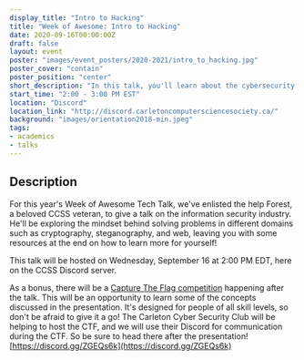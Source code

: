 ```yaml
---
display_title: "Intro to Hacking"
title: "Week of Awesome: Intro to Hacking"
date: 2020-09-16T00:00:00Z
draft: false
layout: event
poster: "images/event_posters/2020-2021/intro_to_hacking.jpg"
poster_cover: "contain"
poster_position: "center"
short_description: "In this talk, you'll learn about the cybersecurity industry, the world of cyber attacks, and how you can get involved."
start_time: "2:00 - 3:00 PM EST"
location: "Discord"
location_link: "http://discord.carletoncomputersciencesociety.ca/"
background: "images/orientation2018-min.jpeg"
tags:
- academics
- talks
---
```


## Description

For this year's Week of Awesome Tech Talk, we've enlisted the help Forest, a beloved CCSS veteran, to give a talk on the information security industry. He'll be exploring the mindset behind solving problems in different domains such as cryptography, steganography, and web, leaving you with some resources at the end on how to learn more for yourself!

This talk will be hosted on Wednesday, September 16 at 2:00 PM EDT, here on the CCSS Discord server.

As a bonus, there will be a [Capture The Flag competition](https://ccss.carleton.ca/events/2020-2021/academic/2020-09-16-capture-the-flag-challenge/) happening after the talk. This will be an opportunity to learn some of the concepts discussed in the presentation. It's designed for people of all skill levels, so don't be afraid to give it a go! The Carleton Cyber Security Club will be helping to host the CTF, and we will use their Discord for communication during the CTF. So be sure to head there after the presentation! [https://discord.gg/ZGEQs6k](https://discord.gg/ZGEQs6k)

